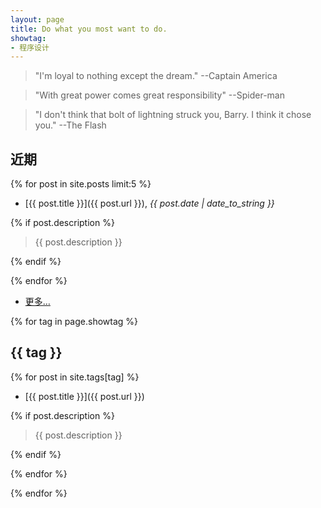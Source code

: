 ```yaml
---
layout: page
title: Do what you most want to do.
showtag:
- 程序设计
---
```

> "I'm loyal to nothing except the dream."   --Captain America

> "With great power comes great responsibility"   --Spider-man

> "I don't think that bolt of lightning struck you, Barry. I think it chose you." --The Flash

## 近期

{% for post in site.posts limit:5 %}

- [{{ post.title }}]({{ post.url }}), *{{ post.date | date_to_string }}*

{% if post.description %}

  > {{ post.description }}

{% endif %}

{% endfor %}

- [更多…](/archive)

{% for tag in page.showtag %}

## {{ tag }}

{% for post in site.tags[tag] %}

- [{{ post.title }}]({{ post.url }})

{% if post.description %}

  > {{ post.description }}

{% endif %}

{% endfor %}

{% endfor %}
